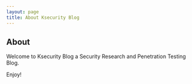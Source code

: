 ```yaml
---
layout: page
title: About Ksecurity Blog
---
```

## About
 Welcome to Ksecurity Blog a Security Research and Penetration Testing Blog. 


Enjoy!